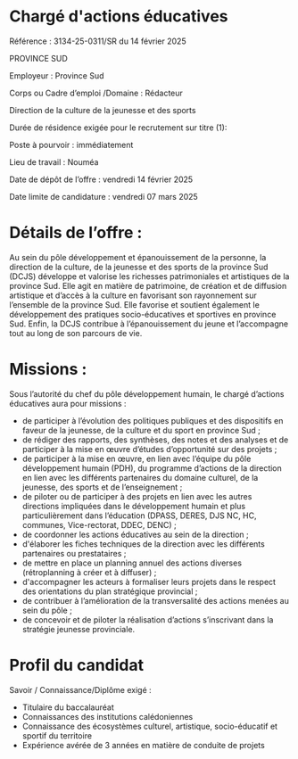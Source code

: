 # Chargé d'actions éducatives

Référence : 3134-25-0311/SR du 14 février 2025

PROVINCE SUD

Employeur : Province Sud

Corps ou Cadre d’emploi /Domaine : Rédacteur

Direction de la culture de la jeunesse et des sports

Durée de résidence exigée pour le recrutement sur titre (1):

Poste à pourvoir : immédiatement

Lieu de travail : Nouméa

Date de dépôt de l’offre : vendredi 14 février 2025

Date limite de candidature : vendredi 07 mars 2025

# Détails de l’offre :

Au sein du pôle développement et épanouissement de la personne, la direction de la culture, de la jeunesse et des sports de la province Sud (DCJS) développe et valorise les richesses patrimoniales et artistiques de la province Sud. Elle agit en matière de patrimoine, de création et de diffusion artistique et d’accès à la culture en favorisant son rayonnement sur l’ensemble de la province Sud. Elle favorise et soutient également le développement des pratiques socio-éducatives et sportives en province Sud. Enfin, la DCJS contribue à l’épanouissement du jeune et l’accompagne tout au long de son parcours de vie.

# Missions :

Sous l’autorité du chef du pôle développement humain, le chargé d’actions éducatives aura pour missions :

- de participer à l’évolution des politiques publiques et des dispositifs en faveur de la jeunesse, de la culture et du sport en province Sud ;
- de rédiger des rapports, des synthèses, des notes et des analyses et de participer à la mise en œuvre d’études d’opportunité sur des projets ;
- de participer à la mise en œuvre, en lien avec l’équipe du pôle développement humain (PDH), du programme d’actions de la direction en lien avec les différents partenaires du domaine culturel, de la jeunesse, des sports et de l’enseignement ;
- de piloter ou de participer à des projets en lien avec les autres directions impliquées dans le développement humain et plus particulièrement dans l’éducation (DPASS, DERES, DJS NC, HC, communes, Vice-rectorat, DDEC, DENC) ;
- de coordonner les actions éducatives au sein de la direction ;
- d'élaborer les fiches techniques de la direction avec les différents partenaires ou prestataires ;
- de mettre en place un planning annuel des actions diverses (rétroplanning à créer et à diffuser) ;
- d'accompagner les acteurs à formaliser leurs projets dans le respect des orientations du plan stratégique provincial ;
- de contribuer à l’amélioration de la transversalité des actions menées au sein du pôle ;
- de concevoir et de piloter la réalisation d’actions s’inscrivant dans la stratégie jeunesse provinciale.

# Profil du candidat

Savoir / Connaissance/Diplôme exigé :

- Titulaire du baccalauréat
- Connaissances des institutions calédoniennes
- Connaissance des écosystèmes culturel, artistique, socio-éducatif et sportif du territoire
- Expérience avérée de 3 années en matière de conduite de projets